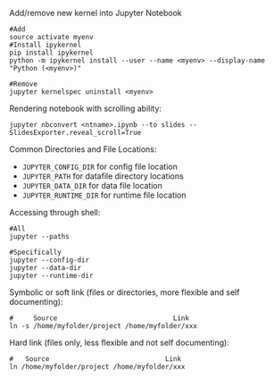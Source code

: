 Add/remove new kernel into Jupyter Notebook
```shell
#Add
source activate myenv  
#Install ipykernel
pip install ipykernel
python -m ipykernel install --user --name <myenv> --display-name "Python (<myenv>)"

#Remove
jupyter kernelspec uninstall <myenv>
``` 

Rendering notebook with scrolling ability:
```shell
jupyter nbconvert <ntname>.ipynb --to slides --SlidesExporter.reveal_scroll=True
``` 

Common Directories and File Locations:

  * `JUPYTER_CONFIG_DIR` for config file location  
  * `JUPYTER_PATH` for datafile directory locations  
  * `JUPYTER_DATA_DIR` for data file location  
  * `JUPYTER_RUNTIME_DIR` for runtime file location  

Accessing through shell:
```shell
#All
jupyter --paths

#Specifically
jupyter --config-dir
jupyter --data-dir
jupyter --runtime-dir
```

Symbolic or soft link (files or directories, more flexible and self documenting):
```shell
#     Source                             Link
ln -s /home/myfolder/project /home/myfolder/xxx
```
Hard link (files only, less flexible and not self documenting):
```shell
#   Source                             Link
ln /home/myfolder/project /home/myfolder/xxx
```
